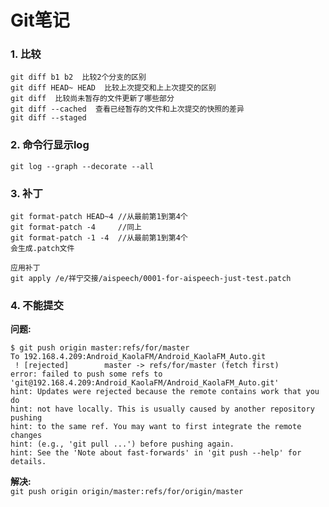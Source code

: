 Git笔记
=

### 1. 比较  
```
git diff b1 b2  比较2个分支的区别  
git diff HEAD~ HEAD  比较上次提交和上上次提交的区别  
git diff  比较尚未暂存的文件更新了哪些部分  
git diff --cached  查看已经暂存的文件和上次提交的快照的差异  
git diff --staged  
```  
### 2. 命令行显示log
```
git log --graph --decorate --all
```

### 3. 补丁

```
git format-patch HEAD~4 //从最前第1到第4个
git format-patch -4     //同上
git format-patch -1 -4  //从最前第1到第4个
会生成.patch文件

应用补丁
git apply /e/祥宁交接/aispeech/0001-for-aispeech-just-test.patch

```

### 4. 不能提交
**问题:**
```
$ git push origin master:refs/for/master
To 192.168.4.209:Android_KaolaFM/Android_KaolaFM_Auto.git
 ! [rejected]        master -> refs/for/master (fetch first)
error: failed to push some refs to 'git@192.168.4.209:Android_KaolaFM/Android_KaolaFM_Auto.git'
hint: Updates were rejected because the remote contains work that you do
hint: not have locally. This is usually caused by another repository pushing
hint: to the same ref. You may want to first integrate the remote changes
hint: (e.g., 'git pull ...') before pushing again.
hint: See the 'Note about fast-forwards' in 'git push --help' for details.
```
**解决:**  
`git push origin origin/master:refs/for/origin/master
`




